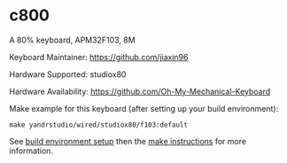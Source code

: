 c800
===

A 80% keyboard, APM32F103, 8M

Keyboard Maintainer: https://github.com/jiaxin96

Hardware Supported: studiox80

Hardware Availability: https://github.com/Oh-My-Mechanical-Keyboard 

Make example for this keyboard (after setting up your build environment):

    make yandrstudio/wired/studiox80/f103:default

See [build environment setup](https://docs.qmk.fm/#/getting_started_build_tools) then the [make instructions](https://docs.qmk.fm/#/getting_started_make_guide) for more information.
